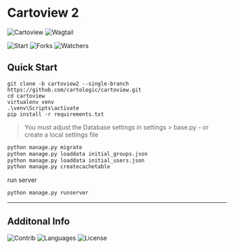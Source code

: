 # Cartoview 2
![Cartoview](https://img.shields.io/badge/Cartologic-Cartoview_2-blue.svg) ![Wagtail](https://img.shields.io/badge/Wagtail-CMS_2.x-green.svg)

![Start](https://img.shields.io/github/stars/cartologic/cartoview.svg?style=social) ![Forks](https://img.shields.io/github/forks/cartologic/cartoview.svg?style=social) ![Watchers](https://img.shields.io/github/watchers/cartologic/cartoview.svg?style=social)
## Quick Start
```
git clone -b cartoview2 --single-branch https://github.com/cartologic/cartoview.git
cd cartoview
virtualenv venv
.\venv\Scripts\activate
pip install -r requirements.txt
```
> You must adjust the Database settings in settings > base.py - or create a local settings file
```python
python manage.py migrate
python manage.py loaddata initial_groups.json
python manage.py loaddata initial_users.json
python manage.py createcachetable
```
run server
```python
python manage.py runserver
```

---
## Additonal Info
![Contrib](https://img.shields.io/github/contributors/cartologic/cartoview.svg)
![Languages](https://img.shields.io/github/languages/top/cartologic/cartoview.svg)
![License](https://img.shields.io/github/license/cartologic/cartoview.svg)
